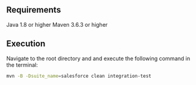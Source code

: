 ## Requirements
Java 1.8 or higher
Maven 3.6.3 or higher

## Execution
Navigate to the root directory and and execute the following command in the terminal:
```sh
mvn -B -Dsuite_name=salesforce clean integration-test
```

